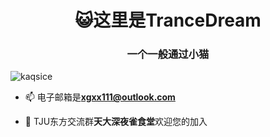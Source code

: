 <h1 align="center">😺这里是TranceDream</h1>
<h3 align="center">一个一般通过小猫</h3>

<p align="left"> <img src="https://komarev.com/ghpvc/?username=kaqsice&label=Profile%20views&color=ffadfc&style=flat-square" alt="kaqsice" /> </p>

- 📫 电子邮箱是**xgxx111@outlook.com**

- 🍙 TJU东方交流群**天大深夜雀食堂**欢迎您的加入
